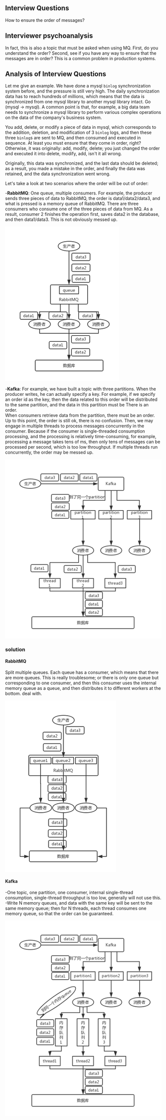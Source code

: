 ## Interview Questions

How to ensure the order of messages?

## Interviewer psychoanalysis

In fact, this is also a topic that must be asked when using MQ. First, do you understand the order? Second, see if you have any way to ensure that the messages are in order? This is a common problem in production systems.

## Analysis of Interview Questions

Let me give an example. We have done a mysql `binlog` synchronization system before, and the pressure is still very high. The daily synchronization data has to reach hundreds of millions, which means that the data is synchronized from one mysql library to another mysql library intact. Go (mysql -> mysql). A common point is that, for example, a big data team needs to synchronize a mysql library to perform various complex operations on the data of the company's business system.

You add, delete, or modify a piece of data in mysql, which corresponds to the addition, deletion, and modification of 3 `binlog` logs, and then these three `binlog`s are sent to MQ, and then consumed and executed in sequence. At least you must ensure that they come in order, right? Otherwise, it was originally: add, modify, delete; you just changed the order and executed it into delete, modify, add, isn't it all wrong.

Originally, this data was synchronized, and the last data should be deleted; as a result, you made a mistake in the order, and finally the data was retained, and the data synchronization went wrong.

Let's take a look at two scenarios where the order will be out of order:

-**RabbitMQ**: One queue, multiple consumers. For example, the producer sends three pieces of data to RabbitMQ, the order is data1/data2/data3, and what is pressed is a memory queue of RabbitMQ. There are three consumers who consume one of the three pieces of data from MQ. As a result, consumer 2 finishes the operation first, saves data2 in the database, and then data1/data3. This is not obviously messed up.

![rabbitmq-order-01](./images/rabbitmq-order-01.png)

-**Kafka**: For example, we have built a topic with three partitions. When the producer writes, he can actually specify a key. For example, if we specify an order id as the key, then the data related to this order will be distributed to the same partition, and the data in this partition must be There is an order. <br>When consumers retrieve data from the partition, there must be an order. Up to this point, the order is still ok, there is no confusion. Then, we may engage in multiple threads to process messages concurrently in the consumer. Because if the consumer is single-threaded consumption processing, and the processing is relatively time-consuming, for example, processing a message takes tens of ms, then only tens of messages can be processed per second, which is too low throughput. If multiple threads run concurrently, the order may be messed up.

![kafka-order-01](./images/kafka-order-01.png)

### solution

#### RabbitMQ

Split multiple queues. Each queue has a consumer, which means that there are more queues. This is really troublesome; or there is only one queue but corresponding to one consumer, and then this consumer uses the internal memory queue as a queue, and then distributes it to different workers at the bottom. deal with.

![rabbitmq-order-02](./images/rabbitmq-order-02.png)

#### Kafka

-One topic, one partition, one consumer, internal single-thread consumption, single-thread throughput is too low, generally will not use this.
-Write N memory queues, and data with the same key will be sent to the same memory queue; then for N threads, each thread consumes one memory queue, so that the order can be guaranteed.

![kafka-order-02](./images/kafka-order-02.png)